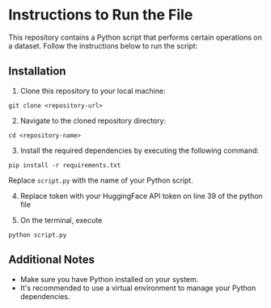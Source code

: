 # Instructions to Run the File

This repository contains a Python script that performs certain operations on a dataset. Follow the instructions below to run the script:

## Installation

1. Clone this repository to your local machine:

```
git clone <repository-url>
```

2. Navigate to the cloned repository directory:

```
cd <repository-name>
```

3. Install the required dependencies by executing the following command:

```
pip install -r requirements.txt
```
Replace `script.py` with the name of your Python script.

4. Replace token with your HuggingFace API token on line 39 of the python file

5. On the terminal, execute
```
python script.py
```

## Additional Notes

- Make sure you have Python installed on your system.
- It's recommended to use a virtual environment to manage your Python dependencies.
